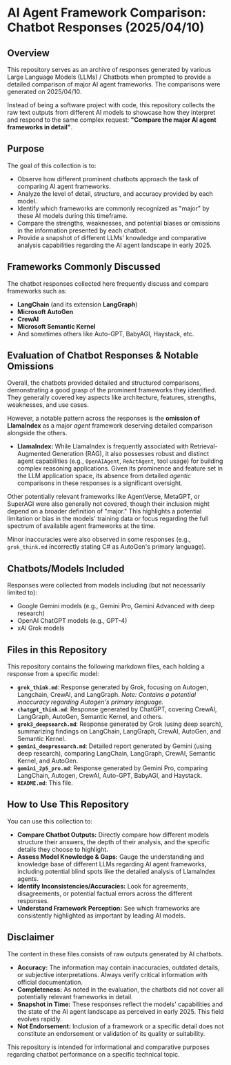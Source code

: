 # AI Agent Framework Comparison: Chatbot Responses (2025/04/10)

## Overview

This repository serves as an archive of responses generated by various Large Language Models (LLMs) / Chatbots when prompted to provide a detailed comparison of major AI agent frameworks. The comparisons were generated on 2025/04/10.

Instead of being a software project with code, this repository collects the raw text outputs from different AI models to showcase how they interpret and respond to the same complex request: **"Compare the major AI agent frameworks in detail"**.

## Purpose

The goal of this collection is to:

*   Observe how different prominent chatbots approach the task of comparing AI agent frameworks.
*   Analyze the level of detail, structure, and accuracy provided by each model.
*   Identify which frameworks are commonly recognized as "major" by these AI models during this timeframe.
*   Compare the strengths, weaknesses, and potential biases or omissions in the information presented by each chatbot.
*   Provide a snapshot of different LLMs' knowledge and comparative analysis capabilities regarding the AI agent landscape in early 2025.

## Frameworks Commonly Discussed

The chatbot responses collected here frequently discuss and compare frameworks such as:

*   **LangChain** (and its extension **LangGraph**)
*   **Microsoft AutoGen**
*   **CrewAI**
*   **Microsoft Semantic Kernel**
*   And sometimes others like Auto-GPT, BabyAGI, Haystack, etc.

## Evaluation of Chatbot Responses & Notable Omissions

Overall, the chatbots provided detailed and structured comparisons, demonstrating a good grasp of the prominent frameworks they identified. They generally covered key aspects like architecture, features, strengths, weaknesses, and use cases.

However, a notable pattern across the responses is the **omission of LlamaIndex** as a major *agent* framework deserving detailed comparison alongside the others.

*   **LlamaIndex:** While LlamaIndex is frequently associated with Retrieval-Augmented Generation (RAG), it also possesses robust and distinct agent capabilities (e.g., `OpenAIAgent`, `ReActAgent`, tool usage) for building complex reasoning applications. Given its prominence and feature set in the LLM application space, its absence from detailed *agentic* comparisons in these responses is a significant oversight.

Other potentially relevant frameworks like AgentVerse, MetaGPT, or SuperAGI were also generally not covered, though their inclusion might depend on a broader definition of "major." This highlights a potential limitation or bias in the models' training data or focus regarding the full spectrum of available agent frameworks at the time.

Minor inaccuracies were also observed in some responses (e.g., `grok_think.md` incorrectly stating C# as AutoGen's primary language).

## Chatbots/Models Included

Responses were collected from models including (but not necessarily limited to):

*   Google Gemini models (e.g., Gemini Pro, Gemini Advanced with deep research)
*   OpenAI ChatGPT models (e.g., GPT-4)
*   xAI Grok models

## Files in this Repository

This repository contains the following markdown files, each holding a response from a specific model:

*   **`grok_think.md`**: Response generated by Grok, focusing on Autogen, Langchain, CrewAI, and LangGraph. *Note: Contains a potential inaccuracy regarding Autogen's primary language.*
*   **`chatgpt_think.md`**: Response generated by ChatGPT, covering CrewAI, LangGraph, AutoGen, Semantic Kernel, and others.
*   **`grok3_deepsearch.md`**: Response generated by Grok (using deep search), summarizing findings on LangChain, LangGraph, CrewAI, AutoGen, and Semantic Kernel.
*   **`gemini_deepresearch.md`**: Detailed report generated by Gemini (using deep research), comparing LangChain, LangGraph, CrewAI, Semantic Kernel, and AutoGen.
*   **`gemini_2p5_pro.md`**: Response generated by Gemini Pro, comparing LangChain, Autogen, CrewAI, Auto-GPT, BabyAGI, and Haystack.
*   **`README.md`**: This file.

## How to Use This Repository

You can use this collection to:

*   **Compare Chatbot Outputs:** Directly compare how different models structure their answers, the depth of their analysis, and the specific details they choose to highlight.
*   **Assess Model Knowledge & Gaps:** Gauge the understanding and knowledge base of different LLMs regarding AI agent frameworks, including potential blind spots like the detailed analysis of LlamaIndex agents.
*   **Identify Inconsistencies/Accuracies:** Look for agreements, disagreements, or potential factual errors across the different responses.
*   **Understand Framework Perception:** See which frameworks are consistently highlighted as important by leading AI models.

## Disclaimer

The content in these files consists of raw outputs generated by AI chatbots.

*   **Accuracy:** The information may contain inaccuracies, outdated details, or subjective interpretations. Always verify critical information with official documentation.
*   **Completeness:** As noted in the evaluation, the chatbots did not cover all potentially relevant frameworks in detail.
*   **Snapshot in Time:** These responses reflect the models' capabilities and the state of the AI agent landscape as perceived in early 2025. This field evolves rapidly.
*   **Not Endorsement:** Inclusion of a framework or a specific detail does not constitute an endorsement or validation of its quality or suitability.

This repository is intended for informational and comparative purposes regarding chatbot performance on a specific technical topic.
